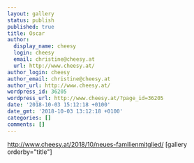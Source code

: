 ```yaml
---
layout: gallery
status: publish
published: true
title: Oscar
author:
  display_name: cheesy
  login: cheesy
  email: christine@cheesy.at
  url: http://www.cheesy.at/
author_login: cheesy
author_email: christine@cheesy.at
author_url: http://www.cheesy.at/
wordpress_id: 36205
wordpress_url: http://www.cheesy.at/?page_id=36205
date: '2018-10-03 15:12:18 +0100'
date_gmt: '2018-10-03 13:12:18 +0100'
categories: []
comments: []
---
```

http://www.cheesy.at/2018/10/neues-familienmitglied/
[gallery orderby="title"]
